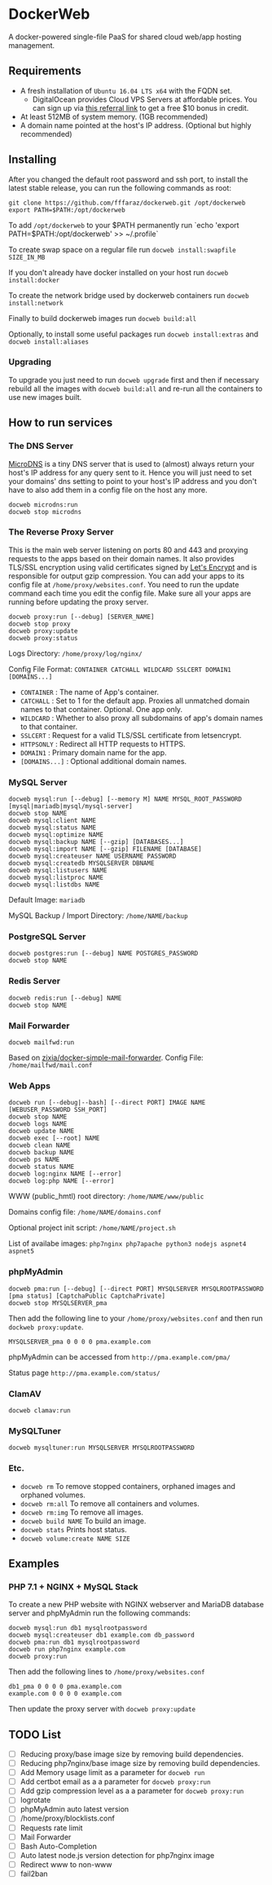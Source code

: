 # DockerWeb

A docker-powered single-file PaaS for shared cloud web/app hosting management.

## Requirements

- A fresh installation of `Ubuntu 16.04 LTS x64` with the FQDN set.
	- DigitalOcean provides Cloud VPS Servers at affordable prices. You can sign up via [this referral link](https://m.do.co/c/fb7b38f12520) to get a free $10 bonus in credit.
- At least 512MB of system memory. (1GB recommended)
- A domain name pointed at the host's IP address. (Optional but highly recommended)

## Installing

After you changed the default root password and ssh port, to install the latest stable release, you can run the following commands as root:

```
git clone https://github.com/fffaraz/dockerweb.git /opt/dockerweb
export PATH=$PATH:/opt/dockerweb
```

To add `/opt/dockerweb` to your $PATH permanently run `echo 'export PATH=$PATH:/opt/dockerweb' >> ~/.profile`

To create swap space on a regular file run `docweb install:swapfile SIZE_IN_MB`

If you don't already have docker installed on your host run `docweb install:docker`

To create the network bridge used by dockerweb containers run `docweb install:network`

Finally to build dockerweb images run `docweb build:all`

Optionally, to install some useful packages run `docweb install:extras` and `docweb install:aliases`

### Upgrading

To upgrade you just need to run `docweb upgrade` first and then if necessary rebuild all the images with `docweb build:all` and re-run all the containers to use new images built.

## How to run services

### The DNS Server

[MicroDNS](https://github.com/fffaraz/microdns) is a tiny DNS server that is used to (almost) always return your host's IP address for any query sent to it. Hence you will just need to set your domains' dns setting to point to your host's IP address and you don't have to also add them in a config file on the host any more.

```
docweb microdns:run
docweb stop microdns
```

### The Reverse Proxy Server

This is the main web server listening on ports 80 and 443 and proxying requests to the apps based on their domain names.
It also provides TLS/SSL encryption using valid certificates signed by [Let's Encrypt](https://letsencrypt.org/) and is responsible for output gzip compression.
You can add your apps to its config file at `/home/proxy/websites.conf`.
You need to run the update command each time you edit the config file.
Make sure all your apps are running before updating the proxy server.

```
docweb proxy:run [--debug] [SERVER_NAME]
docweb stop proxy
docweb proxy:update
docweb proxy:status
```

Logs Directory: `/home/proxy/log/nginx/`

Config File Format: `CONTAINER CATCHALL WILDCARD SSLCERT DOMAIN1 [DOMAINS...]`

* `CONTAINER` : The name of App's container.
* `CATCHALL` : Set to 1 for the default app. Proxies all unmatched domain names to that container. Optional. One app only.
* `WILDCARD` : Whether to also proxy all subdomains of app's domain names to that container.
* `SSLCERT` : Request for a valid TLS/SSL certificate from letsencrypt.
* `HTTPSONLY` : Redirect all HTTP requests to HTTPS.
* `DOMAIN1` : Primary domain name for the app.
* `[DOMAINS...]` : Optional additional domain names.

### MySQL Server

```
docweb mysql:run [--debug] [--memory M] NAME MYSQL_ROOT_PASSWORD [mysql|mariadb|mysql/mysql-server]
docweb stop NAME
docweb mysql:client NAME
docweb mysql:status NAME
docweb mysql:optimize NAME
docweb mysql:backup NAME [--gzip] [DATABASES...]
docweb mysql:import NAME [--gzip] FILENAME [DATABASE]
docweb mysql:createuser NAME USERNAME PASSWORD
docweb mysql:createdb MYSQLSERVER DBNAME
docweb mysql:listusers NAME
docweb mysql:listproc NAME
docweb mysql:listdbs NAME
```

Default Image: `mariadb`

MySQL Backup / Import Directory: `/home/NAME/backup`

### PostgreSQL Server

```
docweb postgres:run [--debug] NAME POSTGRES_PASSWORD
docweb stop NAME
```

### Redis Server

```
docweb redis:run [--debug] NAME
docweb stop NAME
```

### Mail Forwarder

```
docweb mailfwd:run
```

Based on [zixia/docker-simple-mail-forwarder](https://github.com/zixia/docker-simple-mail-forwarder). Config File: `/home/mailfwd/mail.conf`

### Web Apps

```
docweb run [--debug|--bash] [--direct PORT] IMAGE NAME [WEBUSER_PASSWORD SSH_PORT]
docweb stop NAME
docweb logs NAME
docweb update NAME
docweb exec [--root] NAME
docweb clean NAME
docweb backup NAME
docweb ps NAME
docweb status NAME
docweb log:nginx NAME [--error]
docweb log:php NAME [--error]
```

WWW (public_hmtl) root directory: `/home/NAME/www/public`

Domains config file: `/home/NAME/domains.conf`

Optional project init script: `/home/NAME/project.sh`

List of availabe images: ` php7nginx php7apache python3 nodejs aspnet4 aspnet5 `

### phpMyAdmin

```
docweb pma:run [--debug] [--direct PORT] MYSQLSERVER MYSQLROOTPASSWORD [pma status] [CaptchaPublic CaptchaPrivate]
docweb stop MYSQLSERVER_pma
```

Then add the following line to your `/home/proxy/websites.conf` and then run `dockweb proxy:update`.

```
MYSQLSERVER_pma 0 0 0 0 pma.example.com
```

phpMyAdmin can be accessed from `http://pma.example.com/pma/`

Status page `http://pma.example.com/status/`

### ClamAV

```
docweb clamav:run
```

### MySQLTuner

```
docweb mysqltuner:run MYSQLSERVER MYSQLROOTPASSWORD
```

### Etc.

* `docweb rm` To remove stopped containers, orphaned images and orphaned volumes.
* `docweb rm:all` To remove all containers and volumes.
* `docweb rm:img` To remove all images.
* `docweb build NAME` To build an image.
* `docweb stats` Prints host status.
* `docweb volume:create NAME SIZE`

## Examples

### PHP 7.1 + NGINX + MySQL Stack

To create a new PHP website with NGINX webserver and MariaDB database server and phpMyAdmin run the following commands:

```
docweb mysql:run db1 mysqlrootpassword
docweb mysql:createuser db1 example.com db_password
docweb pma:run db1 mysqlrootpassword
docweb run php7nginx example.com
docweb proxy:run
```

Then add the following lines to `/home/proxy/websites.conf`

```
db1_pma 0 0 0 0 pma.example.com
example.com 0 0 0 0 example.com
```

Then update the proxy server with `docweb proxy:update`

## TODO List

- [ ] Reducing proxy/base image size by removing build dependencies.
- [ ] Reducing php7nginx/base image size by removing build dependencies.
- [ ] Add Memory usage limit as a parameter for `docweb run`
- [ ] Add certbot email as a a parameter for `docweb proxy:run`
- [ ] Add gzip compression level as a a parameter for `docweb proxy:run`
- [ ] logrotate
- [ ] phpMyAdmin auto latest version
- [ ] /home/proxy/blocklists.conf
- [ ] Requests rate limit
- [ ] Mail Forwarder
- [ ] Bash Auto-Completion
- [ ] Auto latest node.js version detection for php7nginx image
- [ ] Redirect www to non-www
- [ ] fail2ban

<!---
## Donation

If this project help you reduce time to develop and you would like to donate to this cause, feel free to send money my way via one of the links below:

[![PayPal](https://img.shields.io/badge/Donate-PayPal-green.svg)](https://www.paypal.me/frz288)
[![Venmo](https://img.shields.io/badge/Donate-Venmo-green.svg)](https://venmo.com/?txn=pay&audience=public&recipients=fffaraz&note=DockerWeb)
[![Square](https://img.shields.io/badge/Donate-Square-green.svg)](https://cash.me/$fffaraz)
[![SayThanks](https://img.shields.io/badge/SayThanks.io-%E2%98%BC-1EAEDB.svg)](https://saythanks.io/to/fffaraz)
-->
